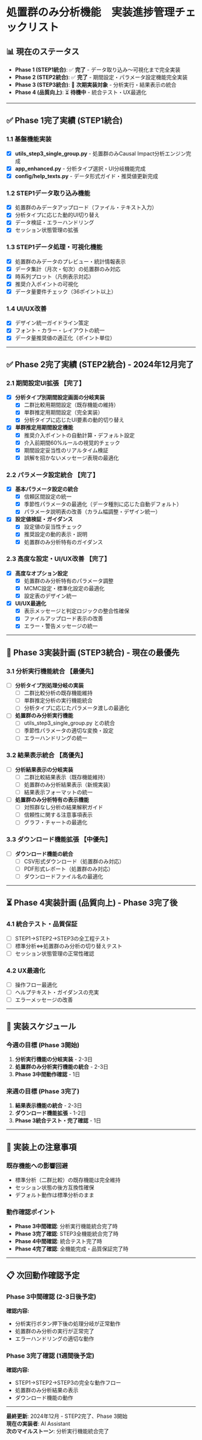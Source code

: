 # 処置群のみ分析機能　実装進捗管理チェックリスト

## 📊 現在のステータス
- **Phase 1 (STEP1統合)**: ✅ **完了** - データ取り込み〜可視化まで完全実装
- **Phase 2 (STEP2統合)**: ✅ **完了** - 期間設定・パラメータ設定機能完全実装
- **Phase 3 (STEP3統合)**: 🚧 **次期実装対象** - 分析実行・結果表示の統合
- **Phase 4 (品質向上)**: ⏳ **待機中** - 統合テスト・UX最適化

---

## ✅ Phase 1完了実績 (STEP1統合)

### 1.1 基盤機能実装
- [x] **utils_step3_single_group.py** - 処置群のみCausal Impact分析エンジン完成
- [x] **app_enhanced.py** - 分析タイプ選択・UI分岐機能完成
- [x] **config/help_texts.py** - データ形式ガイド・推奨値更新完成

### 1.2 STEP1データ取り込み機能
- [x] 処置群のみデータアップロード（ファイル・テキスト入力）
- [x] 分析タイプに応じた動的UI切り替え
- [x] データ検証・エラーハンドリング
- [x] セッション状態管理の拡張

### 1.3 STEP1データ処理・可視化機能
- [x] 処置群のみデータのプレビュー・統計情報表示
- [x] データ集計（月次・旬次）の処置群のみ対応
- [x] 時系列プロット（凡例表示対応）
- [x] 推奨介入ポイントの可視化
- [x] データ量要件チェック（36ポイント以上）

### 1.4 UI/UX改善
- [x] デザイン統一ガイドライン策定
- [x] フォント・カラー・レイアウトの統一
- [x] データ量推奨値の適正化（ポイント単位）

---

## ✅ Phase 2完了実績 (STEP2統合) - **2024年12月完了**

### 2.1 期間設定UI拡張 【完了】
- [x] **分析タイプ別期間設定画面の分岐実装**
  - [x] 二群比較用期間設定（既存機能の維持）
  - [x] 単群推定用期間設定（完全実装）
  - [x] 分析タイプに応じたUI要素の動的切り替え

- [x] **単群推定用期間設定機能**
  - [x] 推奨介入ポイントの自動計算・デフォルト設定
  - [x] 介入前期間60%ルールの視覚的チェック
  - [x] 期間設定妥当性のリアルタイム検証
  - [x] 誤解を招かないメッセージ表現の最適化

### 2.2 パラメータ設定統合 【完了】
- [x] **基本パラメータ設定の統合**
  - [x] 信頼区間設定の統一
  - [x] 季節性パラメータの最適化（データ種別に応じた自動デフォルト）
  - [x] パラメータ説明表の改善（カラム幅調整・デザイン統一）

- [x] **設定値検証・ガイダンス**
  - [x] 設定値の妥当性チェック
  - [x] 推奨設定の動的表示・説明
  - [x] 処置群のみ分析特有のガイダンス

### 2.3 高度な設定・UI/UX改善 【完了】
- [x] **高度なオプション設定**
  - [x] 処置群のみ分析特有のパラメータ調整
  - [x] MCMC設定・標準化設定の最適化
  - [x] 設定表のデザイン統一

- [x] **UI/UX最適化**
  - [x] 表示メッセージと判定ロジックの整合性確保
  - [x] ファイルアップロード表示の改善
  - [x] エラー・警告メッセージの統一

---

## 🎯 Phase 3実装計画 (STEP3統合) - **現在の最優先**

### 3.1 分析実行機能統合 【最優先】
- [ ] **分析タイプ別処理分岐の実装**
  - [ ] 二群比較分析の既存機能維持
  - [ ] 単群推定分析の実行機能統合
  - [ ] 分析タイプに応じたパラメータ渡しの最適化

- [ ] **処置群のみ分析実行機能**
  - [ ] utils_step3_single_group.py との統合
  - [ ] 季節性パラメータの適切な変換・設定
  - [ ] エラーハンドリングの統一

### 3.2 結果表示統合 【高優先】
- [ ] **分析結果表示の分岐実装**
  - [ ] 二群比較結果表示（既存機能維持）
  - [ ] 処置群のみ分析結果表示（新規実装）
  - [ ] 結果表示フォーマットの統一

- [ ] **処置群のみ分析特有の表示機能**
  - [ ] 対照群なし分析の結果解釈ガイド
  - [ ] 信頼性に関する注意事項表示
  - [ ] グラフ・チャートの最適化

### 3.3 ダウンロード機能拡張 【中優先】
- [ ] **ダウンロード機能の統合**
  - [ ] CSV形式ダウンロード（処置群のみ対応）
  - [ ] PDF形式レポート（処置群のみ対応）
  - [ ] ダウンロードファイル名の最適化

---

## ⏳ Phase 4実装計画 (品質向上) - **Phase 3完了後**

### 4.1 統合テスト・品質保証
- [ ] STEP1→STEP2→STEP3の全工程テスト
- [ ] 標準分析⇔処置群のみ分析の切り替えテスト
- [ ] セッション状態管理の正常性確認

### 4.2 UX最適化
- [ ] 操作フロー最適化
- [ ] ヘルプテキスト・ガイダンスの充実
- [ ] エラーメッセージの改善

---

## 📅 実装スケジュール

### 今週の目標 (Phase 3開始)
1. **分析実行機能の分岐実装** - 2-3日
2. **処置群のみ分析実行機能の統合** - 2-3日
3. **Phase 3中間動作確認** - 1日

### 来週の目標 (Phase 3完了)
1. **結果表示機能の統合** - 2-3日
2. **ダウンロード機能拡張** - 1-2日
3. **Phase 3統合テスト・完了確認** - 1日

---

## 🚨 実装上の注意事項

### 既存機能への影響回避
- 標準分析（二群比較）の既存機能は完全維持
- セッション状態の後方互換性確保
- デフォルト動作は標準分析のまま

### 動作確認ポイント
- **Phase 3中間確認**: 分析実行機能統合完了時
- **Phase 3完了確認**: STEP3全機能統合完了時
- **Phase 4中間確認**: 統合テスト完了時
- **Phase 4完了確認**: 全機能完成・品質保証完了時

---

## 📋 次回動作確認予定

### Phase 3中間確認 (2-3日後予定)
**確認内容:**
- 分析実行ボタン押下後の処理分岐が正常動作
- 処置群のみ分析の実行が正常完了
- エラーハンドリングの適切な動作

### Phase 3完了確認 (1週間後予定)
**確認内容:**
- STEP1→STEP2→STEP3の完全な動作フロー
- 処置群のみ分析結果の表示
- ダウンロード機能の動作

---

**最終更新**: 2024年12月 - STEP2完了、Phase 3開始  
**現在の実装者**: AI Assistant  
**次のマイルストーン**: 分析実行機能統合完了 